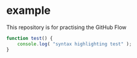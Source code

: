 # example
This repository is for practising the GitHub Flow


```javascript
function test() {
    console.log( "syntax highlighting test" );
}
```
